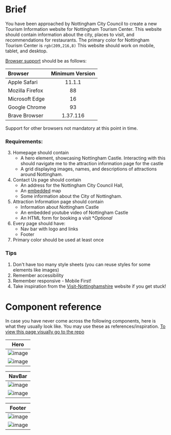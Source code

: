 # Brief

You have been approached by Nottingham City Council to create a new Tourism Information website for Nottingham Tourism Center. This website should contain information about the city, places to visit, and recommendations for restaurants. The primary color for Nottingham Tourism Center is `rgb(209,216,8)` This website should work on mobile, tablet, and desktop. 

[Browser support](https://browser-update.org/browsers.html) should be as follows:

| Browser         | Minimum Version |
|:----------------|:---------------:|
| Apple Safari    | 11.1.1          |
| Mozilla Firefox | 88              |
| Microsoft Edge  | 16              |
| Google Chrome   | 93              |
| Brave Browser   | 1.37.116        |

Support for other browsers not mandatory at this point in time.

### Requirements:

<!-- 1. Website should contain a favicon (using the `assets/icon_bowarrow.png` image); -->
<!-- 2. The website should contain at least 3 pages; A 'Homepage', a 'Contact Us' page, and an attraction information page. -->
3. Homepage should contain 
    - A hero element, showcasing Nottingham Castle. Interacting with this should navigate me to the attraction information page for the castle
    - A grid displaying images, names, and descriptions of attractions around Nottingham. 
4. Contact Us page should contain
    - An address for the Nottingham City Council Hall,
    - An [embedded](https://www.embedgooglemap.net/) map
    - Some information about the City of Nottingham.
5. Attraction Information page should contain
    - Information about Nottingham Castle
    - An embedded youtube video of Nottingham Castle
    - An HTML form for booking a visit **Optional*
6. Every page should have:
    - Nav bar with logo and links
    - Footer
7. Primary color should be used at least once

### Tips

1. Don't have too many style sheets (you can reuse styles for some elements like images)
2. Remember accessibility
3. Remember responsive - Mobile First!
4. Take inspiration from the [Visit-Nottinghamshire](https://www.visit-nottinghamshire.co.uk/) website if you get stuck!


# Component reference

In case you have never come across the following components, here is what they usually look like. You may use these as references/inspiration. [To view this page visually go to the repo](https://github.com/projectfunction/starter-static-template/blob/main/TASK.md)

| Hero |
|:----:|
| ![image](https://user-images.githubusercontent.com/6310278/165136594-e05c6790-7595-4f10-b587-03616bbf2d6b.png) |
| ![image](https://user-images.githubusercontent.com/6310278/165136882-cc47d68a-5639-48e3-831a-cd841db1beba.png) |

| NavBar |
|:----:|
| ![image](https://user-images.githubusercontent.com/6310278/165136792-68fc3b31-2f24-4f42-a830-66144a3b0ed2.png) |
| ![image](https://user-images.githubusercontent.com/6310278/165137192-136ff19d-a3d0-40d1-8ba1-1b031983279e.png) |

| Footer |
|:------:|
| ![image](https://user-images.githubusercontent.com/6310278/165137384-708662af-0fd6-46fc-ade0-a8b99730bcb5.png) |
| ![image](https://user-images.githubusercontent.com/6310278/165137449-77b77901-2cc1-4c71-8be9-b78c2a7f0829.png) |

